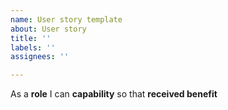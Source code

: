 ```yaml
---
name: User story template
about: User story
title: ''
labels: ''
assignees: ''

---
```


As a **role** I can **capability** so that **received benefit**
